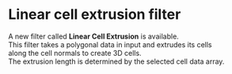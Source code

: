 # Linear cell extrusion filter

A new filter called **Linear Cell Extrusion** is available.\
This filter takes a polygonal data in input and extrudes its cells\
along the cell normals to create 3D cells.\
The extrusion length is determined by the selected cell data array.
